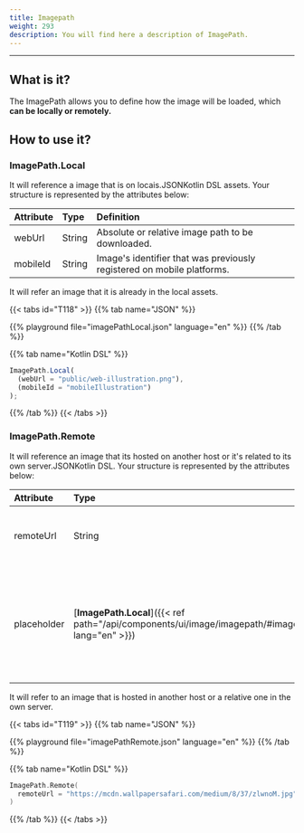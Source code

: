 ```yaml
---
title: Imagepath
weight: 293
description: You will find here a description of ImagePath.
---
```


---

## What is it?

The ImagePath allows you to define how the image will be loaded, which **can be locally or remotely.**

## How to use it?

### ImagePath.Local

It will reference a image that is on locais.JSONKotlin DSL assets. Your structure is represented by the attributes below:

| **Attribute** | **Type** | **Definition**                                                         |
| :------------ | :------- | :--------------------------------------------------------------------- |
| webUrl        | String   | Absolute or relative image path to be downloaded.                      |
| mobileId      | String   | Image's identifier that was previously registered on mobile platforms. |

It will refer an image that it is already in the local assets.

{{< tabs id="T118" >}}
{{% tab name="JSON" %}}

<!-- json-playground:imagePathLocal.json
{
  "_beagleComponent_": "beagle:image",
      "path": {
        "_beagleImagePath_": "local",
        "url": "public/web-illustration.png",
        "mobileId": "mobileIllustration"
      }
}
-->

{{% playground file="imagePathLocal.json" language="en" %}}
{{% /tab %}}

{{% tab name="Kotlin DSL" %}}

```javascript
ImagePath.Local(
  (webUrl = "public/web-illustration.png"),
  (mobileId = "mobileIllustration")
);
```

{{% /tab %}}
{{< /tabs >}}

### ImagePath.Remote

It will reference an image that its hosted on another host or it's related to its own server.JSONKotlin DSL. Your structure is represented by the attributes below:

| **Attribute** | **Type**                                                                                 | Required | **Definition**                                                                                        |
| :------------ | :--------------------------------------------------------------------------------------- | :------- | :---------------------------------------------------------------------------------------------------- |
| remoteUrl     | String                                                                                   | ✓        | Absolute or relative image path to be downloaded.                                                     |
| placeholder   | **​**[**ImagePath.Local**]({{< ref path="/api/components/ui/image/imagepath/#imagepathlocal" lang="en" >}})**​** |          | It's possible to pass a local asset on the app that will be shown meanwhile the remote URL is loaded. |

It will refer to an image that is hosted in another host or a relative one in the own server.

{{< tabs id="T119" >}}
{{% tab name="JSON" %}}

<!-- json-playground:imagePathRemote.json
{
  "_beagleComponent_": "beagle:image",
"path": {
"_beagleImagePath_": "remote",
"url": "https://mcdn.wallpapersafari.com/medium/8/37/zlwnoM.jpg"
}
}
-->

{{% playground file="imagePathRemote.json" language="en" %}}
{{% /tab %}}

{{% tab name="Kotlin DSL" %}}

```kotlin
ImagePath.Remote(
  remoteUrl = "https://mcdn.wallpapersafari.com/medium/8/37/zlwnoM.jpg"
)
```

{{% /tab %}}
{{< /tabs >}}
